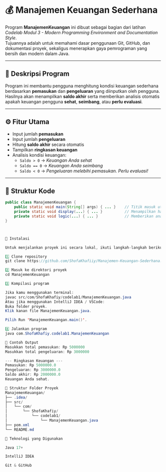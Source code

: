 # 💰 Manajemen Keuangan Sederhana

Program **ManajemenKeuangan** ini dibuat sebagai bagian dari latihan *Codelab Modul 3 - Modern Programming Environment and Documentation Style*.  
Tujuannya adalah untuk memahami dasar penggunaan Git, GitHub, dan dokumentasi proyek, sekaligus menerapkan gaya pemrograman yang bersih dan modern dalam Java.

---

## 📘 Deskripsi Program

Program ini membantu pengguna menghitung kondisi keuangan sederhana berdasarkan **pemasukan** dan **pengeluaran** yang diinputkan oleh pengguna.  
Hasilnya akan menampilkan **saldo akhir** serta memberikan analisis otomatis apakah keuangan pengguna **sehat**, **seimbang**, atau **perlu evaluasi**.

---

## ⚙️ Fitur Utama

- Input jumlah **pemasukan**
- Input jumlah **pengeluaran**
- Hitung **saldo akhir** secara otomatis
- Tampilkan **ringkasan keuangan**
- Analisis kondisi keuangan:
    - `Saldo > 0` → *Keuangan Anda sehat*
    - `Saldo == 0` → *Keuangan Anda seimbang*
    - `Saldo < 0` → *Pengeluaran melebihi pemasukan. Perlu evaluasi!*

---

## 🧩 Struktur Kode

```java
public class ManajemenKeuangan {
    public static void main(String[] args) { ... }    // Titik masuk utama program
    private static void display(...) { ... }          // Menampilkan hasil ringkasan
    private static void logic(...) { ... }            // Memberikan analisis kondisi keuangan
}



🚀 Instalasi

Untuk menjalankan proyek ini secara lokal, ikuti langkah-langkah berikut:

1️⃣ Clone repository
git clone https://github.com/ShofaKhafiiy/Manajemen-Keuangan-Sederhana.git

2️⃣ Masuk ke direktori proyek
cd ManajemenKeuangan

3️⃣ Kompilasi program

Jika kamu menggunakan terminal:
javac src/com/ShofaKhafiy/codelab1/ManajemenKeuangan.java
Atau jika menggunakan IntelliJ IDEA / VSCode:
Buka folder proyek.
Klik kanan file ManajemenKeuangan.java.

Pilih Run 'ManajemenKeuangan.main()'.

4️⃣ Jalankan program
java com.ShofaKhafiy.codelab1.ManajemenKeuangan

🧾 Contoh Output
Masukkan total pemasukan: Rp 5000000
Masukkan total pengeluaran: Rp 3000000

--- Ringkasan Keuangan ---
Pemasukan: Rp 5000000.0
Pengeluaran: Rp 3000000.0
Saldo akhir: Rp 2000000.0
Keuangan Anda sehat.

📁 Struktur Folder Proyek
ManajemenKeuangan/
├── .idea/
├── src/
│   └── com/
│       └── ShofaKhafiy/
│           └── codelab1/
│               └── ManajemenKeuangan.java
├── pom.xml
└── README.md

🧰 Teknologi yang Digunakan

Java 17+

IntelliJ IDEA

Git & GitHub

